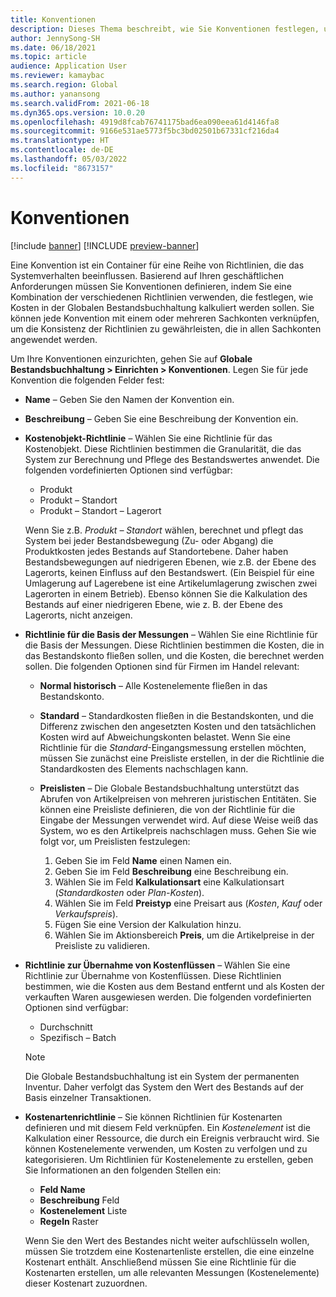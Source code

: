 ```yaml
---
title: Konventionen
description: Dieses Thema beschreibt, wie Sie Konventionen festlegen, um zu bestimmen, wie die Kalkulation in der Globalen Bestandsbuchhaltung erfolgen soll.
author: JennySong-SH
ms.date: 06/18/2021
ms.topic: article
audience: Application User
ms.reviewer: kamaybac
ms.search.region: Global
ms.author: yanansong
ms.search.validFrom: 2021-06-18
ms.dyn365.ops.version: 10.0.20
ms.openlocfilehash: 4919d8fcab76741175bad6ea090eea61d4146fa8
ms.sourcegitcommit: 9166e531ae5773f5bc3bd02501b67331cf216da4
ms.translationtype: HT
ms.contentlocale: de-DE
ms.lasthandoff: 05/03/2022
ms.locfileid: "8673157"
---
```

# <a name="conventions"></a>Konventionen

[!include [banner](../includes/banner.md)]
[!INCLUDE [preview-banner](../includes/preview-banner.md)]
<!--KFM: Preview until 4/30/2022 -->

Eine Konvention ist ein Container für eine Reihe von Richtlinien, die das Systemverhalten beeinflussen. Basierend auf Ihren geschäftlichen Anforderungen müssen Sie Konventionen definieren, indem Sie eine Kombination der verschiedenen Richtlinien verwenden, die festlegen, wie Kosten in der Globalen Bestandsbuchhaltung kalkuliert werden sollen. Sie können jede Konvention mit einem oder mehreren Sachkonten verknüpfen, um die Konsistenz der Richtlinien zu gewährleisten, die in allen Sachkonten angewendet werden.

Um Ihre Konventionen einzurichten, gehen Sie auf **Globale Bestandsbuchhaltung \> Einrichten \> Konventionen**. Legen Sie für jede Konvention die folgenden Felder fest:

- **Name** – Geben Sie den Namen der Konvention ein.
- **Beschreibung** – Geben Sie eine Beschreibung der Konvention ein.
- **Kostenobjekt-Richtlinie** – Wählen Sie eine Richtlinie für das Kostenobjekt. Diese Richtlinien bestimmen die Granularität, die das System zur Berechnung und Pflege des Bestandswertes anwendet. Die folgenden vordefinierten Optionen sind verfügbar:

    - Produkt
    - Produkt – Standort
    - Produkt – Standort – Lagerort

    Wenn Sie z.B. *Produkt – Standort* wählen, berechnet und pflegt das System bei jeder Bestandsbewegung (Zu- oder Abgang) die Produktkosten jedes Bestands auf Standortebene. Daher haben Bestandsbewegungen auf niedrigeren Ebenen, wie z.B. der Ebene des Lagerorts, keinen Einfluss auf den Bestandswert. (Ein Beispiel für eine Umlagerung auf Lagerebene ist eine Artikelumlagerung zwischen zwei Lagerorten in einem Betrieb). Ebenso können Sie die Kalkulation des Bestands auf einer niedrigeren Ebene, wie z. B. der Ebene des Lagerorts, nicht anzeigen.

- **Richtlinie für die Basis der Messungen** – Wählen Sie eine Richtlinie für die Basis der Messungen. Diese Richtlinien bestimmen die Kosten, die in das Bestandskonto fließen sollen, und die Kosten, die berechnet werden sollen. Die folgenden Optionen sind für Firmen im Handel relevant:

    - **Normal historisch** – Alle Kostenelemente fließen in das Bestandskonto.
    - **Standard** – Standardkosten fließen in die Bestandskonten, und die Differenz zwischen den angesetzten Kosten und den tatsächlichen Kosten wird auf Abweichungskonten belastet. Wenn Sie eine Richtlinie für die *Standard*-Eingangsmessung erstellen möchten, müssen Sie zunächst eine Preisliste erstellen, in der die Richtlinie die Standardkosten des Elements nachschlagen kann.
    - **Preislisten** – Die Globale Bestandsbuchhaltung unterstützt das Abrufen von Artikelpreisen von mehreren juristischen Entitäten. Sie können eine Preisliste definieren, die von der Richtlinie für die Eingabe der Messungen verwendet wird. Auf diese Weise weiß das System, wo es den Artikelpreis nachschlagen muss. Gehen Sie wie folgt vor, um Preislisten festzulegen:

        1. Geben Sie im Feld **Name** einen Namen ein.
        1. Geben Sie im Feld **Beschreibung** eine Beschreibung ein.
        1. Wählen Sie im Feld **Kalkulationsart** eine Kalkulationsart (*Standardkosten* oder *Plan-Kosten*).
        1. Wählen Sie im Feld **Preistyp** eine Preisart aus (*Kosten*, *Kauf* oder *Verkaufspreis*).
        1. Fügen Sie eine Version der Kalkulation hinzu.
        1. Wählen Sie im Aktionsbereich **Preis**, um die Artikelpreise in der Preisliste zu validieren.

- **Richtlinie zur Übernahme von Kostenflüssen** – Wählen Sie eine Richtlinie zur Übernahme von Kostenflüssen. Diese Richtlinien bestimmen, wie die Kosten aus dem Bestand entfernt und als Kosten der verkauften Waren ausgewiesen werden. Die folgenden vordefinierten Optionen sind verfügbar:

    - Durchschnitt
    - Spezifisch – Batch

    > [!NOTE]
    > Die Globale Bestandsbuchhaltung ist ein System der permanenten Inventur. Daher verfolgt das System den Wert des Bestands auf der Basis einzelner Transaktionen.

- **Kostenartenrichtlinie** – Sie können Richtlinien für Kostenarten definieren und mit diesem Feld verknüpfen. Ein *Kostenelement* ist die Kalkulation einer Ressource, die durch ein Ereignis verbraucht wird. Sie können Kostenelemente verwenden, um Kosten zu verfolgen und zu kategorisieren. Um Richtlinien für Kostenelemente zu erstellen, geben Sie Informationen an den folgenden Stellen ein:

    - **Feld Name**
    - **Beschreibung** Feld
    - **Kostenelement** Liste
    - **Regeln** Raster

    Wenn Sie den Wert des Bestandes nicht weiter aufschlüsseln wollen, müssen Sie trotzdem eine Kostenartenliste erstellen, die eine einzelne Kostenart enthält. Anschließend müssen Sie eine Richtlinie für die Kostenarten erstellen, um alle relevanten Messungen (Kostenelemente) dieser Kostenart zuzuordnen.
